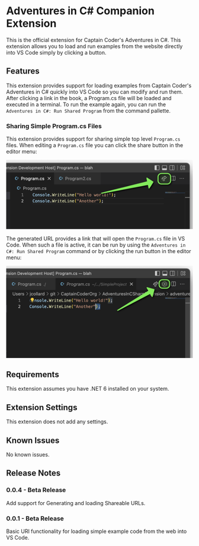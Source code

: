 # Adventures in C# Companion Extension

This is the official extension for Captain Coder's Adventures in C#. This extension allows you to load and run
examples from the website directly into VS Code simply by clicking a button.

## Features

This extension provides support for loading examples from Captain Coder's Adventures in C# quickly into
VS Code so you can modify and run them. After clicking a link in the book, a Program.cs file will be
loaded and executed in a terminal. To run the example again, you can run the `Adventures in C#: Run Shared Program`
from the command pallette.

### Sharing Simple Program.cs Files

This extension provides support for sharing simple top level `Program.cs` files. When editing a `Program.cs` file
you can click the share button in the editor menu:

![Preview of Share Button](https://raw.githubusercontent.com/CaptainCoderOrg/AdventuresInCSharpExtension/main/adventures-in-c--extension/images/click-share.png)

The generated URL provides a link that will open the `Program.cs` file in VS Code. When such a file is active, it can
be run by using the `Adventures in C#: Run Shared Program` command or by clicking the run button in the editor menu:

![Run Shared Program](https://raw.githubusercontent.com/CaptainCoderOrg/AdventuresInCSharpExtension/main/adventures-in-c--extension/images/click-run.png)


## Requirements

This extension assumes you have .NET 6 installed on your system.

## Extension Settings

This extension does not add any settings.

## Known Issues

No known issues.

## Release Notes

### 0.0.4 - Beta Release

Add support for Generating and loading Shareable URLs.

### 0.0.1 - Beta Release

Basic URI functionality for loading simple example code from the web into VS Code.
